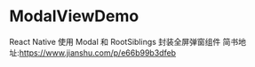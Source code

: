 # ModalViewDemo
React Native 使用 Modal 和 RootSiblings 封装全屏弹窗组件
简书地址:https://www.jianshu.com/p/e66b99b3dfeb
